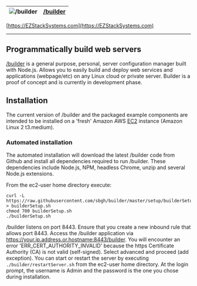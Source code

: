 ![/builder](https://github.com/sbgh/builder/raw/master/static/images/server.png "/builder") | [/builder](https://EZStackSystems.com)
--- | --- 

[https://EZStackSystems.com](https://EZStackSystems.com)

---
## Programmatically build web servers

[/builder](https://EZStackSystems.com) is a general purpose, personal, server configuration manager built with Node.js. Allows you to easily build and deploy web services and applications (webpage/etc) on any Linux cloud or private server. Builder is a proof of concept and is currently in development phase.


## Installation

The current version of /builder and the packaged example components are intended to be installed on a 'fresh' Amazon AWS [EC2](https://us-west-2.console.aws.amazon.com/ec2/) instance (Amazon Linux 2 t3.medium).

### Automated installation

The automated installation will download the latest /builder code from Github and install all dependencies required to run /builder.
These dependencies include Node.js, NPM, headless Chrome, unzip and several Node.js extensions.

From the ec2-user home directory execute:
```
curl -L https://raw.githubusercontent.com/sbgh/builder/master/setup/builderSetup.sh > builderSetup.sh
chmod 700 builderSetup.sh
./builderSetup.sh
```

/builder listens on port 8443. Ensure that you create a new inbound rule that allows port 8443.
Access the /builder application via https://your.ip.address.or.hostname:8443/builder.
You will encounter an error 'ERR_CERT_AUTHORITY_INVALID' because the https Certificate Authority (CA) is not valid (self-signed). Select advanced and proceed (add exception).
You can start or restart the server by executing `./builder/restartServer.sh` from the ec2-user home directory.
At the login prompt, the username is Admin and the password is the one you chose during installation. 


